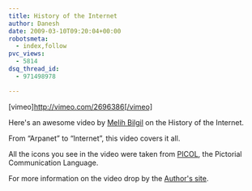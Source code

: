 ```yaml
---
title: History of the Internet
author: Danesh
date: 2009-03-10T09:20:04+00:00
robotsmeta:
  - index,follow
pvc_views:
  - 5814
dsq_thread_id:
  - 971498978

---
```

[vimeo]http://vimeo.com/2696386[/vimeo]

Here's an awesome video by [Melih Bilgil][1] on the History of the Internet.

From &#8220;Arpanet&#8221; to &#8220;Internet&#8221;, this video covers it all.

All the icons you see in the video were taken from [PICOL][2], the Pictorial Communication Language.

For more information on the video drop by the [Author's site][3].

 [1]: http://www.lonja.de/
 [2]: http://www.picol.org/
 [3]: http://www.lonja.de/motion/mo_history_internet.html